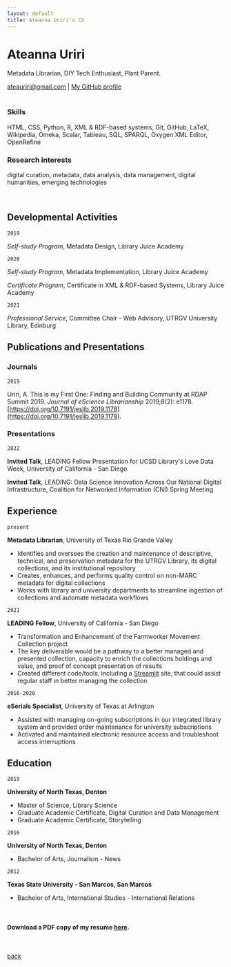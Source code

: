 ```yaml
---
layout: default
title: Ateanna Uriri's CV
---
```

# Ateanna Uriri
Metadata Librarian, DIY Tech Enthusiast, Plant Parent.

<div id="webaddress">
<a href="ateauriri@gmail.com">ateauriri@gmail.com</a>
| <a href="https://github.com/aouriri">My GitHub profile</a>
</div>

<br>


### Skills

HTML, CSS, Python, R, XML & RDF-based systems, Git, GitHub, LaTeX, Wikipedia, Omeka, Scalar, Tableau, SQL, SPARQL, Oxygen XML Editor, OpenRefine

### Research interests

digital curation, metadata, data analysis, data management, digital humanities, emerging technologies

<br>

## Developmental Activities

`2019`

*Self-study Program*, Metadata Design, Library Juice Academy

`2020`

*Self-study Program*, Metadata Implementation, Library Juice Academy

*Certificate Program*, Certificate in XML & RDF-based Systems, Library Juice Academy

`2021`

*Professional Service*, Committee Chair - Web Advisory, UTRGV University Library, Edinburg


## Publications and Presentations

### Journals

`2019`

Uriri, A. This is my First One: Finding and Building Community at RDAP Summit 2019. *Journal of eScience Librarianship* 2019;8(2): e1178. [https://doi.org/10.7191/jeslib.2019.1178](https://doi.org/10.7191/jeslib.2019.1178).

### Presentations

`2022`

**Invited Talk**, LEADING Fellow Presentation for UCSD Library's Love Data Week, University of California - San Diego

**Invited Talk**, LEADING: Data Science Innovation Across Our National Digital Infrastructure, Coalition for Networked Information (CNI) Spring Meeting


## Experience

`present`

__Metadata Librarian__, University of Texas Rio Grande Valley

- Identifies and oversees the creation and maintenance of descriptive, technical, and preservation metadata for the UTRGV Library, its digital collections, and its institutional repository
- Creates, enhances, and performs quality control on non-MARC metadata for digital collections
- Works with library and university departments to streamline ingestion of collections and automate metadata workflows

`2021`

__LEADING Fellow__, University of California - San Diego

- Transformation and Enhancement of the Farmworker Movement Collection project
- The key deliverable would be a pathway to a better managed and presented collection, capacity to enrich the collections holdings and value, and proof of concept presentation of results
- Created different code/tools, including a [Streamlit](https://share.streamlit.io/aouriri/pytranscriber/main) site, that could assist regular staff in better managing the collection

`2016-2020`

__eSerials Specialist__, University of Texas at Arlington

- Assisted with managing on-going subscriptions in our integrated library system and provided order maintenance for university subscriptions
- Activated and maintained electronic resource access and troubleshoot access interruptions

## Education

`2019`

__University of North Texas, Denton__

- Master of Science, Library Science
- Graduate Academic Certificate, Digital Curation and Data Management
- Graduate Academic Certificate, Storytelling

`2016`

__University of North Texas, Denton__

- Bachelor of Arts, Journalism - News

`2012`

__Texas State University - San Marcos, San Marcos__

- Bachelor of Arts, International Studies - International Relations

<br>

#### Download a PDF copy of my resume [here](https://aouriri.github.io/assets/resume.pdf).

<br>


[back](./)
